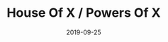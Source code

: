 ---
date: 2019-09-25
dateYear: 2019
isbn: 9781302517410
title: "House Of X / Powers Of X"
description: "Face the future — and fear the future — as superstar writer Jonathan Hickman (INFINITY, NEW AVENGERS, FANTASTIC FOUR) changes everything for the X-Men! In HOUSE OF X, Charles Xavier reveals his master plan for mutantkind — one that will bring mutants out of humankind’s shadow and into the light once more! Meanwhile, POWERS OF X reveals mutantkind’s secret history, changing the way you will look at every X-Men story before and after. But as Xavier sows the seeds of the past, the X-Men’s future blossoms into trouble for all of mutantdom. Stories intertwine on an epic scale as Jonathan Hickman reshapes the X-Men’s past, present and future! Collects Powers Of X #1-6, House Of X #1-6."
cover: cover-house-of-x-powers-of-x.jpeg
coverGoogle: https://books.google.com/books/content?id=uN-xDwAAQBAJ&printsec=frontcover&img=1&zoom=1&edge=curl&source=gbs_api
pageCount: 400
authors: Jonathan Hickman
publishers: Marvel Entertainment
published: 2019-12-11
publishedYear: 2019
shelves:
- fiction
portfolioFeature: true
---